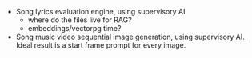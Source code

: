 * Song lyrics evaluation engine, using supervisory AI
    - where do the files live for RAG? 
    - embeddings/vectorpg time? 
* Song music video sequential image generation, using supervisory AI. Ideal result is a start frame prompt for every image. 